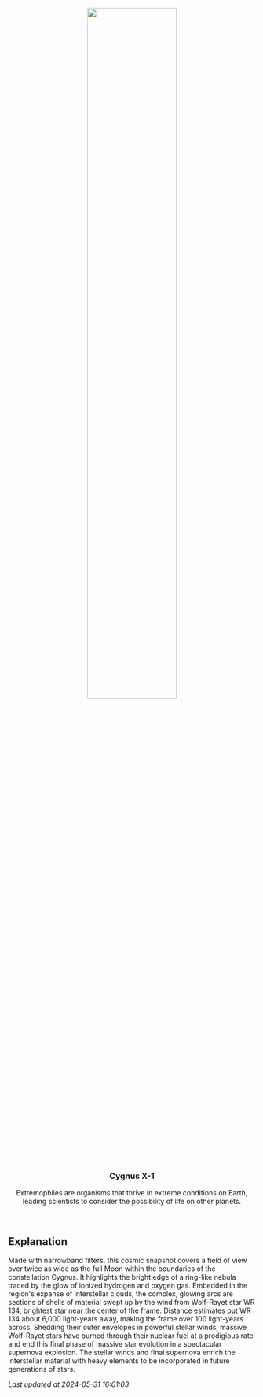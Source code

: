 <p align='center'>
    <img src='https://apod.nasa.gov/apod/image/2405/NebulousRealmofWR134_1024.png' width='60%' />
    <h3 align="center">Cygnus X-1</h3>
    <p align="center">Extremophiles are organisms that thrive in extreme conditions on Earth, leading scientists to consider the possibility of life on other planets.</p>
</p>
<br/>

Explanation
--
Made with narrowband filters, this cosmic snapshot covers a field of view over twice as wide as the full Moon within the boundaries of the constellation Cygnus. It highlights the bright edge of a ring-like nebula traced by the glow of ionized hydrogen and oxygen gas. Embedded in the region's expanse of interstellar clouds, the complex, glowing arcs are sections of shells of material swept up by the wind from Wolf-Rayet star WR 134, brightest star near the center of the frame. Distance estimates put WR 134 about 6,000 light-years away, making the frame over 100 light-years across. Shedding their outer envelopes in powerful stellar winds, massive Wolf-Rayet stars have burned through their nuclear fuel at a prodigious rate and end this final phase of massive star evolution in a spectacular supernova explosion. The stellar winds and final supernova enrich the interstellar material with heavy elements to be incorporated in future generations of stars.


*Last updated at 2024-05-31 16:01:03*

